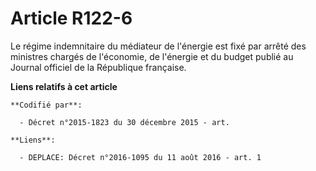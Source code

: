 # Article R122-6

Le régime indemnitaire du médiateur de l'énergie est fixé par arrêté des ministres chargés de l'économie, de l'énergie et du
budget publié au Journal officiel de la République française.

**Liens relatifs à cet article**

	**Codifié par**:

	  - Décret n°2015-1823 du 30 décembre 2015 - art.

	**Liens**:

	  - DEPLACE: Décret n°2016-1095 du 11 août 2016 - art. 1
